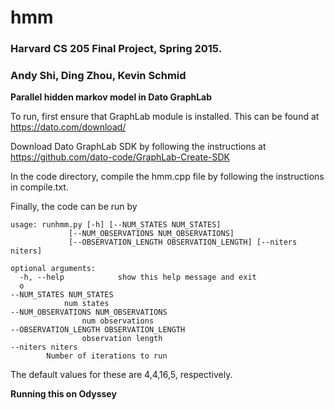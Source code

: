 # hmm
### Harvard CS 205 Final Project, Spring 2015. 
### Andy Shi, Ding Zhou, Kevin Schmid

**Parallel hidden markov model in Dato GraphLab**

To run, first ensure that GraphLab module is installed. This can be found at https://dato.com/download/

Download Dato GraphLab SDK by following the instructions at https://github.com/dato-code/GraphLab-Create-SDK

In the code directory, compile the hmm.cpp file by following the instructions in compile.txt.

Finally, the code can be run by 

	usage: runhmm.py [-h] [--NUM_STATES NUM_STATES]
                 [--NUM_OBSERVATIONS NUM_OBSERVATIONS]
                 [--OBSERVATION_LENGTH OBSERVATION_LENGTH] [--niters niters]

	optional arguments:
	  -h, --help            show this help message and exit
  	  o
	--NUM_STATES NUM_STATES
    			num states
  	--NUM_OBSERVATIONS NUM_OBSERVATIONS
        	       	num observations
	--OBSERVATION_LENGTH OBSERVATION_LENGTH
        	        observation length
	--niters niters
			Number of iterations to run
  
The default values for these are 4,4,16,5, respectively. 

**Running this on Odyssey**





